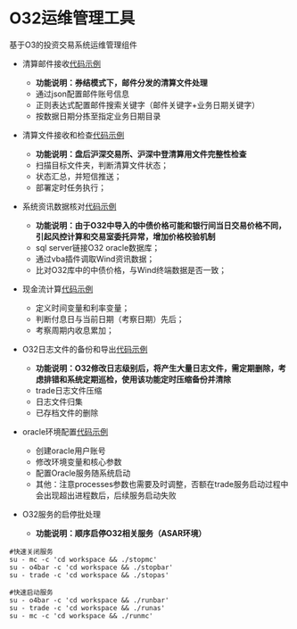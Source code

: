 # O32运维管理工具
基于O3的投资交易系统运维管理组件

- 清算邮件接收[代码示例](https://github.com/QingYu2017/O32-Trade-MGR-Tools/blob/O32%E8%BF%90%E7%BB%B4%E7%AE%A1%E7%90%86%E9%85%8D%E5%A5%97%E5%B7%A5%E5%85%B7/procClearingDataMail.py)
  - **功能说明：券结模式下，邮件分发的清算文件处理**
  - 通过json配置邮件账号信息
  - 正则表达式配置邮件搜索关键字（邮件关键字+业务日期关键字）
  - 按数据日期分拣至指定业务日期目录

- 清算文件接收和检查[代码示例](https://github.com/QingYu2017/O32-Trade-MGR-Tools/blob/O32%E8%BF%90%E7%BB%B4%E7%AE%A1%E7%90%86%E9%85%8D%E5%A5%97%E5%B7%A5%E5%85%B7/fileCheck%20V1.1.sh)
  - **功能说明：盘后沪深交易所、沪深中登清算用文件完整性检查**
  - 扫描目标文件夹，判断清算文件状态；
  - 状态汇总，并短信推送； 
  - 部署定时任务执行；

- 系统资讯数据核对[代码示例](https://github.com/QingYu2017/O32-Trade-MGR-Tools/blob/O32%E8%BF%90%E7%BB%B4%E7%AE%A1%E7%90%86%E9%85%8D%E5%A5%97%E5%B7%A5%E5%85%B7/checkPrice.vbs)
  - **功能说明：由于O32中导入的中债价格可能和银行间当日交易价格不同，引起风控计算和交易室委托异常，增加价格校验机制**
  - sql server链接O32 oracle数据库；
  - 通过vba插件调取Wind资讯数据；
  - 比对O32库中的中债价格，与Wind终端数据是否一致；

- 现金流计算[代码示例](https://github.com/QingYu2017/O32-Trade-MGR-Tools/blob/O32%E8%BF%90%E7%BB%B4%E7%AE%A1%E7%90%86%E9%85%8D%E5%A5%97%E5%B7%A5%E5%85%B7/cashFlow.vbs)
  - 定义时间变量和利率变量；
  - 判断付息日与当前日期（考察日期）先后；
  - 考察周期内收息累加；

- O32日志文件的备份和导出[代码示例](https://github.com/QingYu2017/O32-Trade-MGR-Tools/blob/O32%E8%BF%90%E7%BB%B4%E7%AE%A1%E7%90%86%E9%85%8D%E5%A5%97%E5%B7%A5%E5%85%B7/bakProc%20V1.0.sh)
  - **功能说明：O32修改日志级别后，将产生大量日志文件，需定期删除，考虑排错和系统定期巡检，使用该功能定时压缩备份并清除**
  - trade日志文件压缩
  - 日志文件归集
  - 已存档文件的删除

- oracle环境配置[代码示例](https://github.com/QingYu2017/O32-Trade-MGR-Tools/blob/O32%E8%BF%90%E7%BB%B4%E7%AE%A1%E7%90%86%E9%85%8D%E5%A5%97%E5%B7%A5%E5%85%B7/installORA%20V1.0.sh)
  - 创建oracle用户账号
  - 修改环境变量和核心参数
  - 配置Oracle服务随系统启动
  - 其他：注意processes参数也需要及时调整，否额在trade服务启动过程中会出现超出进程数后，后续服务启动失败

- O32服务的启停批处理
  - **功能说明：顺序启停O32相关服务（ASAR环境）**
```shell
#快速关闭服务
su - mc -c 'cd workspace && ./stopmc'
su - o4bar -c 'cd workspace && ./stopbar'
su - trade -c 'cd workspace && ./stopas'

#快速启动服务
su - o4bar -c 'cd workspace && ./runbar'
su - trade -c 'cd workspace && ./runas'
su - mc -c 'cd workspace && ./runmc'
```

